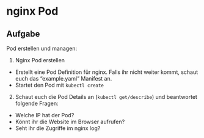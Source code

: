 # nginx Pod

## Aufgabe

Pod erstellen und managen:

1. Nginx Pod erstellen
  * Erstellt eine Pod Definition für nginx. Falls ihr nicht weiter kommt, schaut euch das “example.yaml” Manifest an.
  * Startet den Pod mit `kubectl create`

2. Schaut euch die Pod Details an (`kubectl get/describe`) und beantwortet folgende Fragen:
  * Welche IP hat der Pod?
  * Könnt ihr die Website im Browser aufrufen?
  * Seht ihr die Zugriffe im nginx log?

